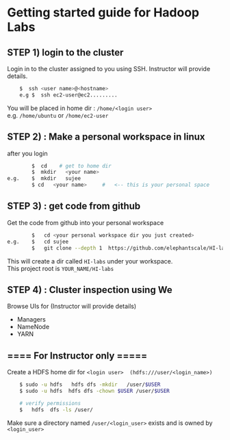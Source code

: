 Getting started guide for Hadoop Labs
=====================================

## STEP 1) login to the cluster
Login in to the cluster assigned to you using SSH.  Instructor will provide details.
```bash
    $  ssh <user name>@<hostname>
    e.g $  ssh ec2-user@ec2.........
```


You will be placed in home dir : `/home/<login user>`  
e.g.    `/home/ubuntu`    or `/home/ec2-user`  


## STEP 2) : Make a personal workspace in linux

after you login
```bash
        $  cd    # get to home dir
        $  mkdir   <your name>
e.g.    $  mkdir   sujee
        $ cd   <your name>     #   <-- this is your personal space
```


## STEP 3) : get code from github

Get the code from github into your personal workspace
```bash
        $   cd <your personal workspace dir you just created>
e.g.    $   cd sujee
        $   git clone --depth 1  https://github.com/elephantscale/HI-labs.git
```

This will create a dir called `HI-labs` under your workspace.  
This project root is `YOUR_NAME/HI-labs`


## STEP 4) : Cluster inspection using We
Browse UIs for (Instructor will provide details)
* Managers
* NameNode
* YARN


## ==== For Instructor only =====
Create a HDFS home dir for `<login user>  (hdfs:///user/<login_name>)`

```bash
    $ sudo -u hdfs   hdfs dfs -mkdir   /user/$USER
    $ sudo -u hdfs  hdfs dfs -chown $USER /user/$USER

    # verify permissions
    $   hdfs  dfs -ls /user/
```

Make sure a directory named `/user/<login_user>` exists and is owned by `<login_user>`

